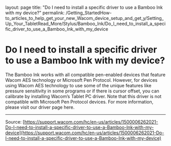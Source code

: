 layout: page
title: "Do I need to install a specific driver to use a Bamboo Ink with my device?"
permalink: /Getting_StartedHow-to_articles_to_help_get_your_new_Wacom_device_setup_and_get_y/Setting_Up_Your_TabletRead_More/Stylus/Bamboo_Ink/Do_I_need_to_install_a_specific_driver_to_use_a_Bamboo_Ink_with_my_device

# Do I need to install a specific driver to use a Bamboo Ink with my device?

The Bamboo Ink works with all compatible pen-enabled devices that feature Wacom AES technology or Microsoft Pen Protocol. However, for devices using Wacom AES technology to use some of the unique features like pressure sensitivity in some programs or if there is cursor offset, you can calibrate by installing Wacom’s Tablet PC driver. Note that this driver is not compatible with Microsoft Pen Protocol devices. For more information, please visit our driver page here.

---
Source: [https://support.wacom.com/hc/en-us/articles/1500006262021-Do-I-need-to-install-a-specific-driver-to-use-a-Bamboo-Ink-with-my-device](https://support.wacom.com/hc/en-us/articles/1500006262021-Do-I-need-to-install-a-specific-driver-to-use-a-Bamboo-Ink-with-my-device)
